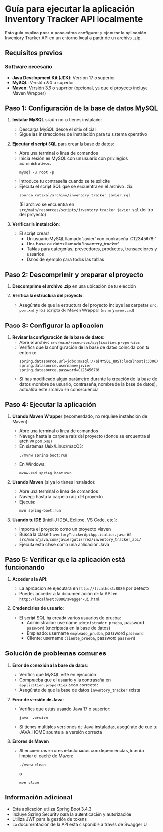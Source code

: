 # Guía para ejecutar la aplicación Inventory Tracker API localmente

Esta guía explica paso a paso cómo configurar y ejecutar la aplicación Inventory Tracker API en un entorno local a partir de un archivo .zip.

## Requisitos previos

### Software necesario
- **Java Development Kit (JDK)**: Versión 17 o superior
- **MySQL**: Versión 8.0 o superior
- **Maven**: Versión 3.6 o superior (opcional, ya que el proyecto incluye Maven Wrapper)

## Paso 1: Configuración de la base de datos MySQL

1. **Instalar MySQL** si aún no lo tienes instalado:
    - Descarga MySQL desde [el sitio oficial](https://dev.mysql.com/downloads/mysql/)
    - Sigue las instrucciones de instalación para tu sistema operativo

2. **Ejecutar el script SQL** para crear la base de datos:
    - Abre una terminal o línea de comandos
    - Inicia sesión en MySQL con un usuario con privilegios administrativos:
      ```
      mysql -u root -p
      ```
    - Introduce tu contraseña cuando se te solicite
    - Ejecuta el script SQL que se encuentra en el archivo .zip:
      ```
      source ruta/al/archivo/inventory_tracker_javier.sql
      ```
      (El archivo se encuentra en `src/main/resources/scripts/inventory_tracker_javier.sql` dentro del proyecto)

3. **Verificar la instalación**:
    - El script creará:
        - Un usuario MySQL llamado 'javier' con contraseña 'C12345678!'
        - Una base de datos llamada 'inventory_tracker'
        - Tablas para categorías, proveedores, productos, transacciones y usuarios
        - Datos de ejemplo para todas las tablas

## Paso 2: Descomprimir y preparar el proyecto

1. **Descomprime el archivo .zip** en una ubicación de tu elección

2. **Verifica la estructura del proyecto**:
    - Asegúrate de que la estructura del proyecto incluye las carpetas `src`, `pom.xml` y los scripts de Maven Wrapper (`mvnw` y `mvnw.cmd`)

## Paso 3: Configurar la aplicación

1. **Revisar la configuración de la base de datos**:
    - Abre el archivo `src/main/resources/application.properties`
    - Verifica que la configuración de la base de datos coincida con tu entorno:
      ```properties
      spring.datasource.url=jdbc:mysql://${MYSQL_HOST:localhost}:3306/inventory_tracker
      spring.datasource.username=javier
      spring.datasource.password=C12345678!
      ```
    - Si has modificado algún parámetro durante la creación de la base de datos (nombre de usuario, contraseña, nombre de la base de datos), actualiza este archivo en consecuencia

## Paso 4: Ejecutar la aplicación

1. **Usando Maven Wrapper** (recomendado, no requiere instalación de Maven):
    - Abre una terminal o línea de comandos
    - Navega hasta la carpeta raíz del proyecto (donde se encuentra el archivo `pom.xml`)
    - En sistemas Unix/Linux/macOS:
      ```
      ./mvnw spring-boot:run
      ```
    - En Windows:
      ```
      mvnw.cmd spring-boot:run
      ```

2. **Usando Maven** (si ya lo tienes instalado):
    - Abre una terminal o línea de comandos
    - Navega hasta la carpeta raíz del proyecto
    - Ejecuta:
      ```
      mvn spring-boot:run
      ```

3. **Usando tu IDE** (IntelliJ IDEA, Eclipse, VS Code, etc.):
    - Importa el proyecto como un proyecto Maven
    - Busca la clase `InventoryTrackerApiApplication.java` en `src/main/java/com/javiergutierrez/inventory_tracker_api/`
    - Ejecuta esta clase como una aplicación Java


## Paso 5: Verificar que la aplicación está funcionando

1. **Acceder a la API**:
    - La aplicación se ejecutará en `http://localhost:8080` por defecto
    - Puedes acceder a la documentación de la API en `http://localhost:8080/swagger-ui.html`

2. **Credenciales de usuario**:
    - El script SQL ha creado varios usuarios de prueba:
        - Administrador: username `administrador_prueba`, password `password` (encriptada en la base de datos)
        - Empleado: username `empleado_prueba`, password `password`
        - Cliente: username `cliente_prueba`, password `password`

## Solución de problemas comunes

1. **Error de conexión a la base de datos**:
    - Verifica que MySQL esté en ejecución
    - Comprueba que el usuario y la contraseña en `application.properties` sean correctos
    - Asegúrate de que la base de datos `inventory_tracker` exista

2. **Error de versión de Java**:
    - Verifica que estás usando Java 17 o superior:
      ```
      java -version
      ```
    - Si tienes múltiples versiones de Java instaladas, asegúrate de que tu JAVA_HOME apunte a la versión correcta

3. **Errores de Maven**:
    - Si encuentras errores relacionados con dependencias, intenta limpiar el caché de Maven:
      ```
      ./mvnw clean
      ```
      o
      ```
      mvn clean
      ```

## Información adicional

- Esta aplicación utiliza Spring Boot 3.4.3
- Incluye Spring Security para la autenticación y autorización
- Utiliza JWT para la gestión de tokens
- La documentación de la API está disponible a través de Swagger UI


